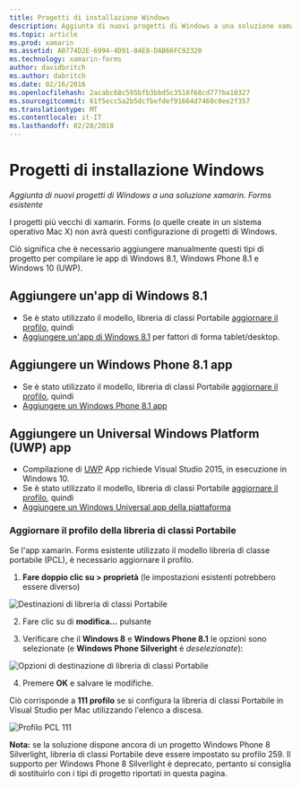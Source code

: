 ```yaml
---
title: Progetti di installazione Windows
description: Aggiunta di nuovi progetti di Windows a una soluzione xamarin. Forms esistente
ms.topic: article
ms.prod: xamarin
ms.assetid: A0774D2E-6994-4D91-84E8-DAB66FC92320
ms.technology: xamarin-forms
author: davidbritch
ms.author: dabritch
ms.date: 02/16/2016
ms.openlocfilehash: 2acabc68c595bfb3bbd5c3516f68cd777ba10327
ms.sourcegitcommit: 61f5ecc5a2b5dcfbefdef91664d7460c0ee2f357
ms.translationtype: MT
ms.contentlocale: it-IT
ms.lasthandoff: 02/28/2018
---
```

# <a name="setup-windows-projects"></a>Progetti di installazione Windows

_Aggiunta di nuovi progetti di Windows a una soluzione xamarin. Forms esistente_

I progetti più vecchi di xamarin. Forms (o quelle create in un sistema operativo Mac&nbsp;X) non avrà questi configurazione di progetti di Windows.

Ciò significa che è necessario aggiungere manualmente questi tipi di progetto per compilare le app di Windows 8.1, Windows Phone 8.1 e Windows 10 (UWP).

## <a name="add-a-windows-81-app"></a>Aggiungere un'app di Windows 8.1

* Se è stato utilizzato il modello, libreria di classi Portabile [aggiornare il profilo](#pcl), quindi
* [Aggiungere un'app di Windows 8.1](~/xamarin-forms/platform/windows/installation/tablet.md) per fattori di forma tablet/desktop.

## <a name="add-a-windows-phone-81-app"></a>Aggiungere un Windows Phone 8.1 app

* Se è stato utilizzato il modello, libreria di classi Portabile [aggiornare il profilo](#pcl), quindi
* [Aggiungere un Windows Phone 8.1 app](~/xamarin-forms/platform/windows/installation/phone.md)

## <a name="add-a-universal-windows-platform-uwp-app"></a>Aggiungere un Universal Windows Platform (UWP) app

* Compilazione di [UWP](https://msdn.microsoft.com/library/windows/apps/dn894631.aspx) App richiede Visual Studio 2015, in esecuzione in Windows 10.
* Se è stato utilizzato il modello, libreria di classi Portabile [aggiornare il profilo](#pcl), quindi
* [Aggiungere un Windows Universal app della piattaforma](~/xamarin-forms/platform/windows/installation/universal.md)

<a name="pcl" />

### <a name="update-your-pcl-profile"></a>Aggiornare il profilo della libreria di classi Portabile

Se l'app xamarin. Forms esistente utilizzato il modello libreria di classe portabile (PCL), è necessario aggiornare il profilo.

1. **Fare doppio clic su > proprietà** (le impostazioni esistenti potrebbero essere diverso)

  ![](images/targets.png "Destinazioni di libreria di classi Portabile")

2. Fare clic su di **modifica...**  pulsante

3. Verificare che il **Windows 8** e **Windows Phone 8.1** le opzioni sono selezionate (e **Windows Phone Silveright** è *deselezionate*):

  ![](images/pcl.png "Opzioni di destinazione di libreria di classi Portabile")

4. Premere **OK** e salvare le modifiche.

Ciò corrisponde a **111 profilo** se si configura la libreria di classi Portabile in Visual Studio per Mac utilizzando l'elenco a discesa.

  ![](images/pcl-xs.png "Profilo PCL 111")

**Nota:** se la soluzione dispone ancora di un progetto Windows Phone 8 Silverlight, libreria di classi Portabile deve essere impostato su profilo 259. Il supporto per Windows Phone 8 Silverlight è deprecato, pertanto si consiglia di sostituirlo con i tipi di progetto riportati in questa pagina.
